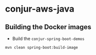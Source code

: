 # conjur-aws-java

## Building the Docker images
- Build the `conjur-spring-boot-demos`
```shell
mvn clean spring-boot:build-image
```